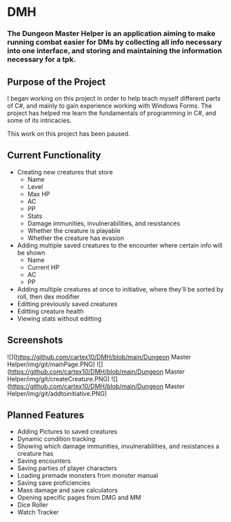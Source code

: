 # DMH

### The Dungeon Master Helper is an application aiming to make running combat easier for DMs by collecting all info necessary into one interface, and storing and maintaining the information necessary for a tpk.

## Purpose of the Project
I began working on this project in order to help teach myself different parts of C#, and mainly to gain experience working with Windows Forms. The project has helped me learn the fundamentals of programming in C#, and some of its intricacies.

This work on this project has been paused.

## Current Functionality
- Creating new creatures that store
  - Name
  - Level
  - Max HP
  - AC
  - PP
  - Stats
  - Damage immunities, invulnerabilities, and resistances
  - Whether the creature is playable
  - Whether the creature has evasion
- Adding multiple saved creatures to the encounter where certain info will be shown
  - Name
  - Current HP
  - AC
  - PP
- Adding multiple creatures at once to initiative, where they'll be sorted by roll, then dex modifier
- Editting previously saved creatures
- Editting creature health
- Viewing stats without editting

## Screenshots
![](https://github.com/cartex10/DMH/blob/main/Dungeon Master Helper/img/git/mainPage.PNG)
![](https://github.com/cartex10/DMH/blob/main/Dungeon Master Helper/img/git/createCreature.PNG)
![](https://github.com/cartex10/DMH/blob/main/Dungeon Master Helper/img/git/addtoinitiative.PNG)

## Planned Features
- Adding Pictures to saved creatures
- Dynamic condition tracking
- Showing which damage immunities, invulnerabilities, and resistances a creature has
- Saving encounters
- Saving parties of player characters
- Loading premade monsters from monster manual
- Saving save proficiencies
- Mass damage and save calculators
- Opening specific pages from DMG and MM
- Dice Roller
- Watch Tracker
